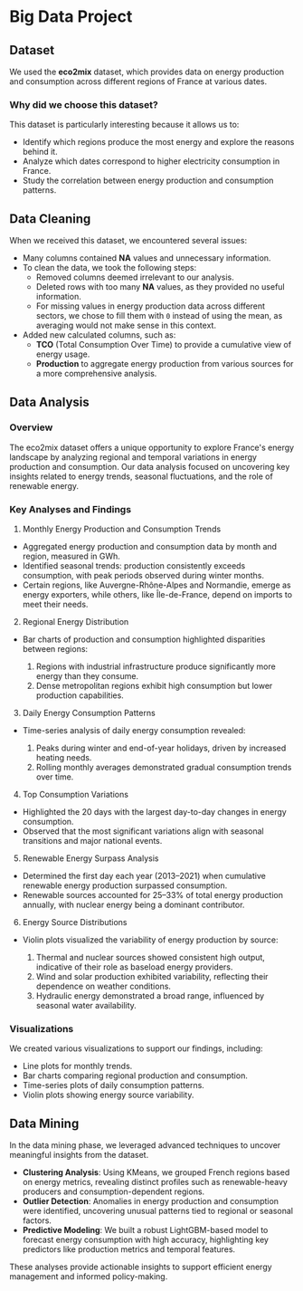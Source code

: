 # Big Data Project

## Dataset

We used the **eco2mix** dataset, which provides data on energy production and consumption across different regions of France at various dates.

### Why did we choose this dataset?

This dataset is particularly interesting because it allows us to:
- Identify which regions produce the most energy and explore the reasons behind it.
- Analyze which dates correspond to higher electricity consumption in France.
- Study the correlation between energy production and consumption patterns.

## Data Cleaning

When we received this dataset, we encountered several issues:
- Many columns contained **NA** values and unnecessary information. 
- To clean the data, we took the following steps:
  - Removed columns deemed irrelevant to our analysis.
  - Deleted rows with too many **NA** values, as they provided no useful information.
  - For missing values in energy production data across different sectors, we chose to fill them with `0` instead of using the mean, as averaging would not make sense in this context.
- Added new calculated columns, such as:
  - **TCO** (Total Consumption Over Time) to provide a cumulative view of energy usage.
  - **Production** to aggregate energy production from various sources for a more comprehensive analysis.

## Data Analysis
### Overview

The eco2mix dataset offers a unique opportunity to explore France's energy landscape by analyzing regional and temporal variations in energy production and consumption. Our data analysis focused on uncovering key insights related to energy trends, seasonal fluctuations, and the role of renewable energy.
### Key Analyses and Findings
1. Monthly Energy Production and Consumption Trends

  - Aggregated energy production and consumption data by month and region, measured in GWh.
  - Identified seasonal trends: production consistently exceeds consumption, with peak periods observed during winter months.
  - Certain regions, like Auvergne-Rhône-Alpes and Normandie, emerge as energy exporters, while others, like Île-de-France, depend on imports to meet their needs.

2. Regional Energy Distribution

  - Bar charts of production and consumption highlighted disparities between regions:

    1. Regions with industrial infrastructure produce significantly more energy than they consume.
    2.  Dense metropolitan regions exhibit high consumption but lower production capabilities.

3. Daily Energy Consumption Patterns

  - Time-series analysis of daily energy consumption revealed:

    1. Peaks during winter and end-of-year holidays, driven by increased heating needs.
    2. Rolling monthly averages demonstrated gradual consumption trends over time.

4. Top Consumption Variations

  - Highlighted the 20 days with the largest day-to-day changes in energy consumption.
  - Observed that the most significant variations align with seasonal transitions and major national events.

5. Renewable Energy Surpass Analysis

  - Determined the first day each year (2013–2021) when cumulative renewable energy production surpassed consumption.
  - Renewable sources accounted for 25–33% of total energy production annually, with nuclear energy being a dominant contributor.

6. Energy Source Distributions

- Violin plots visualized the variability of energy production by source:

  1. Thermal and nuclear sources showed consistent high output, indicative of their role as baseload energy providers.
  2. Wind and solar production exhibited variability, reflecting their dependence on weather conditions.
  3. Hydraulic energy demonstrated a broad range, influenced by seasonal water availability.

### Visualizations

We created various visualizations to support our findings, including:
- Line plots for monthly trends.
- Bar charts comparing regional production and consumption.
- Time-series plots of daily consumption patterns.
- Violin plots showing energy source variability.

## Data Mining

In the data mining phase, we leveraged advanced techniques to uncover meaningful insights from the dataset. 

- **Clustering Analysis**: Using KMeans, we grouped French regions based on energy metrics, revealing distinct profiles such as renewable-heavy producers and consumption-dependent regions. 
- **Outlier Detection**: Anomalies in energy production and consumption were identified, uncovering unusual patterns tied to regional or seasonal factors. 
- **Predictive Modeling**: We built a robust LightGBM-based model to forecast energy consumption with high accuracy, highlighting key predictors like production metrics and temporal features. 

These analyses provide actionable insights to support efficient energy management and informed policy-making.
